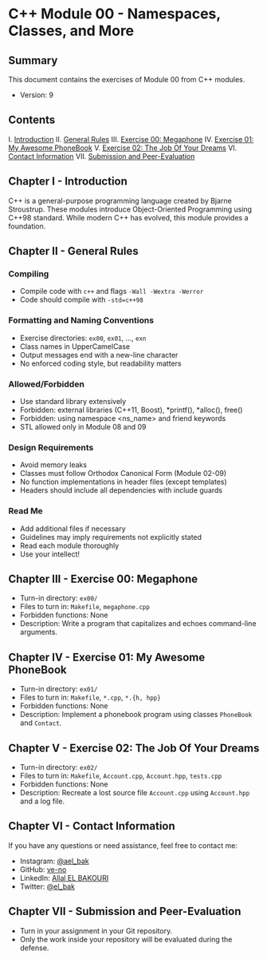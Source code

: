 # C++ Module 00 - Namespaces, Classes, and More

## Summary

This document contains the exercises of Module 00 from C++ modules.

- Version: 9

## Contents

I. [Introduction](#introduction)
II. [General Rules](#general-rules)
III. [Exercise 00: Megaphone](#exercise-00-megaphone)
IV. [Exercise 01: My Awesome PhoneBook](#exercise-01-my-awesome-phonebook)
V. [Exercise 02: The Job Of Your Dreams](#exercise-02-the-job-of-your-dreams)
VI. [Contact Information](#contact-information)
VII. [Submission and Peer-Evaluation](#submission-and-peer-evaluation)

## Chapter I - Introduction

C++ is a general-purpose programming language created by Bjarne Stroustrup. These modules introduce Object-Oriented Programming using C++98 standard. While modern C++ has evolved, this module provides a foundation.

## Chapter II - General Rules

### Compiling

- Compile code with `c++` and flags `-Wall -Wextra -Werror`
- Code should compile with `-std=c++98`

### Formatting and Naming Conventions

- Exercise directories: `ex00`, `ex01`, ..., `exn`
- Class names in UpperCamelCase
- Output messages end with a new-line character
- No enforced coding style, but readability matters

### Allowed/Forbidden

- Use standard library extensively
- Forbidden: external libraries (C++11, Boost), *printf(), *alloc(), free()
- Forbidden: using namespace <ns_name> and friend keywords
- STL allowed only in Module 08 and 09

### Design Requirements

- Avoid memory leaks
- Classes must follow Orthodox Canonical Form (Module 02-09)
- No function implementations in header files (except templates)
- Headers should include all dependencies with include guards

### Read Me

- Add additional files if necessary
- Guidelines may imply requirements not explicitly stated
- Read each module thoroughly
- Use your intellect!

## Chapter III - Exercise 00: Megaphone

- Turn-in directory: `ex00/`
- Files to turn in: `Makefile`, `megaphone.cpp`
- Forbidden functions: None
- Description: Write a program that capitalizes and echoes command-line arguments.

## Chapter IV - Exercise 01: My Awesome PhoneBook

- Turn-in directory: `ex01/`
- Files to turn in: `Makefile`, `*.cpp`, `*.{h, hpp}`
- Forbidden functions: None
- Description: Implement a phonebook program using classes `PhoneBook` and `Contact`.

## Chapter V - Exercise 02: The Job Of Your Dreams

- Turn-in directory: `ex02/`
- Files to turn in: `Makefile`, `Account.cpp`, `Account.hpp`, `tests.cpp`
- Forbidden functions: None
- Description: Recreate a lost source file `Account.cpp` using `Account.hpp` and a log file.

## Chapter VI - Contact Information

If you have any questions or need assistance, feel free to contact me:

- Instagram: [@ael_bak](https://www.instagram.com/ael_bak/)
- GitHub: [ve-no](https://github.com/ve-no)
- LinkedIn: [Allal EL BAKOURI](https://www.linkedin.com/in/allal-el-bakouri-ba3565205/)
- Twitter: [@el_bak](https://twitter.com/ael_bak)

## Chapter VII - Submission and Peer-Evaluation

- Turn in your assignment in your Git repository.
- Only the work inside your repository will be evaluated during the defense.
